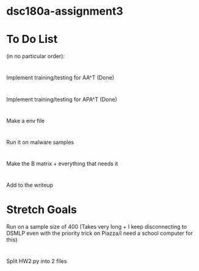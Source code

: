 # dsc180a-assignment3

# To Do List
(in no particular order):
#
Implement training/testing for AA^T (Done)
# 
Implement training/testing for APA^T  (Done)
#
Make a env file
#
Run it on malware samples
#
Make the B matrix + everything that needs it
#
Add to the writeup


# Stretch Goals
Run on a sample size of 400 (Takes very long + I keep disconnecting to DSMLP even with the priority trick on Piazza/I need a school computer for this)
#
Split HW2.py into 2 files
